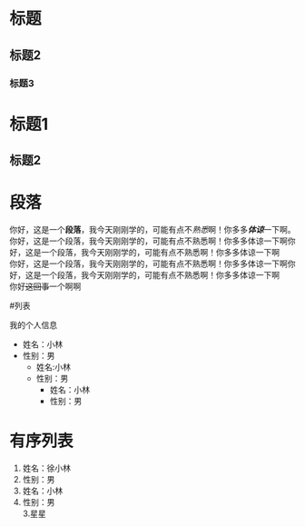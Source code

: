 # 标题

## 标题2
### 标题3

标题1
===

标题2
---

# 段落
你好，这是一个**段落**，我今天刚刚学的，可能有点不*熟悉*啊！你多多***体谅***一下啊。你好，这是一个段落，我今天刚刚学的，可能有点不熟悉啊！你多多体谅一下啊你好，这是一个段落，我今天刚刚学的，可能有点不熟悉啊！你多多体谅一下啊  
    你好，这是一个段落，我今天刚刚学的，可能有点不熟悉啊！你多多体谅一下啊你好，这是一个段落，我今天刚刚学的，可能有点不熟悉啊！你多多体谅一下啊  
    你好~~这回事~~一个啊啊

#列表

我的个人信息  
- 姓名：小林  
- 性别：男  
  - 姓名:小林  
  - 性别：男
    - 姓名：小林  
    - 性别：男  
# 有序列表  
1. 姓名：徐小林  
2. 性别：男  
  1. 姓名：小林  
  2. 性别：男  
    3.星星